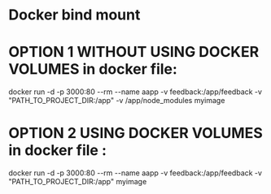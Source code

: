 
# Docker bind mount 

# OPTION 1 WITHOUT USING DOCKER  VOLUMES in docker file:  
docker run -d -p 3000:80 --rm  --name aapp -v feedback:/app/feedback -v "PATH_TO_PROJECT_DIR:/app" -v /app/node_modules  myimage

# OPTION 2 USING DOCKER VOLUMES in docker file : 
docker run -d -p 3000:80 --rm  --name aapp -v feedback:/app/feedback -v "PATH_TO_PROJECT_DIR:/app"  myimage

